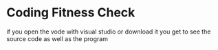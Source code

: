 # Coding Fitness Check


if you open the vode with visual studio or download it you get to see the source code as well as the program
